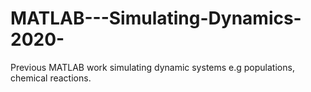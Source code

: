 # MATLAB---Simulating-Dynamics-2020-
Previous MATLAB work simulating dynamic systems e.g populations, chemical reactions.
